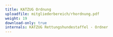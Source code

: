 ```yaml
---
title: KATZUG Ordnung
uploadfile: mitgliederbereich/rhordnung.pdf
weight: 19
download-only: true
internals: KATZUG Rettungshundestaffel - Ordner
---
```

